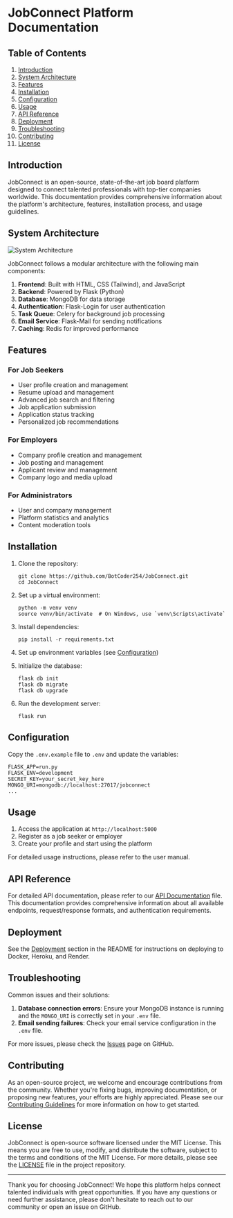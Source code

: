 # JobConnect Platform Documentation

## Table of Contents

1. [Introduction](#introduction)
2. [System Architecture](#system-architecture)
3. [Features](#features)
4. [Installation](#installation)
5. [Configuration](#configuration)
6. [Usage](#usage)
7. [API Reference](#api-reference)
8. [Deployment](#deployment)
9. [Troubleshooting](#troubleshooting)
10. [Contributing](#contributing)
11. [License](#license)

## Introduction

JobConnect is an open-source, state-of-the-art job board platform designed to connect talented professionals with top-tier companies worldwide. This documentation provides comprehensive information about the platform's architecture, features, installation process, and usage guidelines.

## System Architecture

![System Architecture](https://mermaid.ink/img/pako:eNp1kc1uwjAQhF_F2nOgL9BDpR5QEYJyQKhSDyYxiSXHjmynUBR4d50fCKgqe7Jnv9mdWW-oMAVihSu0zw4tGsgkOKsFZLKBPXqHDqza5y6XwE8vL1wqBXIMnUXTQAXWQNGiLWXhLHCpNLzJg0y-yzQVKXDT1qgbsGBK5_HHOF1qVOUBvYdVKMG3Fn0A7g_gYgwXUXSdJL04vk2SZMJPcF8HtPCO1mKlvYFZtz5QYb0Bx5-Ec6kPR3CSzpkUKjNlYdHNmQRe6wMqKNEwCdzWFp2BuYIZLOeL-Xz2Pp3ORsP7ePQwjOPo7m48Gd7ej4bxw-h2kITQf6NaOLRMDXLlLHJpNP8rfCUK1Bvs0HhUhf4Hx6pAXKP3XOgKFbfQonJY8SkV1qgKVLxD5VmVVWMLxF_8nw1WbQ8Kq7pCzF9bCw4r)

JobConnect follows a modular architecture with the following main components:

1. **Frontend**: Built with HTML, CSS (Tailwind), and JavaScript
2. **Backend**: Powered by Flask (Python)
3. **Database**: MongoDB for data storage
4. **Authentication**: Flask-Login for user authentication
5. **Task Queue**: Celery for background job processing
6. **Email Service**: Flask-Mail for sending notifications
7. **Caching**: Redis for improved performance

## Features

### For Job Seekers
- User profile creation and management
- Resume upload and management
- Advanced job search and filtering
- Job application submission
- Application status tracking
- Personalized job recommendations

### For Employers
- Company profile creation and management
- Job posting and management
- Applicant review and management
- Company logo and media upload

### For Administrators
- User and company management
- Platform statistics and analytics
- Content moderation tools

## Installation

1. Clone the repository:
   ```
   git clone https://github.com/BotCoder254/JobConnect.git
   cd JobConnect
   ```

2. Set up a virtual environment:
   ```
   python -m venv venv
   source venv/bin/activate  # On Windows, use `venv\Scripts\activate`
   ```

3. Install dependencies:
   ```
   pip install -r requirements.txt
   ```

4. Set up environment variables (see [Configuration](#configuration))

5. Initialize the database:
   ```
   flask db init
   flask db migrate
   flask db upgrade
   ```

6. Run the development server:
   ```
   flask run
   ```

## Configuration

Copy the `.env.example` file to `.env` and update the variables:

```
FLASK_APP=run.py
FLASK_ENV=development
SECRET_KEY=your_secret_key_here
MONGO_URI=mongodb://localhost:27017/jobconnect
...
```

## Usage

1. Access the application at `http://localhost:5000`
2. Register as a job seeker or employer
3. Create your profile and start using the platform

For detailed usage instructions, please refer to the user manual.

## API Reference

For detailed API documentation, please refer to our [API Documentation](API.md) file. This documentation provides comprehensive information about all available endpoints, request/response formats, and authentication requirements.

## Deployment

See the [Deployment](README.md#-deployment) section in the README for instructions on deploying to Docker, Heroku, and Render.

## Troubleshooting

Common issues and their solutions:

1. **Database connection errors**: Ensure your MongoDB instance is running and the `MONGO_URI` is correctly set in your `.env` file.
2. **Email sending failures**: Check your email service configuration in the `.env` file.

For more issues, please check the [Issues](https://github.com/BotCoder254/JobConnect/issues) page on GitHub.

## Contributing

As an open-source project, we welcome and encourage contributions from the community. Whether you're fixing bugs, improving documentation, or proposing new features, your efforts are highly appreciated. Please see our [Contributing Guidelines](CONTRIBUTING.md) for more information on how to get started.

## License

JobConnect is open-source software licensed under the MIT License. This means you are free to use, modify, and distribute the software, subject to the terms and conditions of the MIT License. For more details, please see the [LICENSE](LICENSE) file in the project repository.

---

Thank you for choosing JobConnect! We hope this platform helps connect talented individuals with great opportunities. If you have any questions or need further assistance, please don't hesitate to reach out to our community or open an issue on GitHub.
